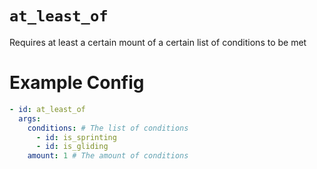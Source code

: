 # `at_least_of`

Requires at least a certain mount of a certain list of conditions to be met

# Example Config
```yaml
- id: at_least_of
  args:
    conditions: # The list of conditions
      - id: is_sprinting
      - id: is_gliding
    amount: 1 # The amount of conditions
```
